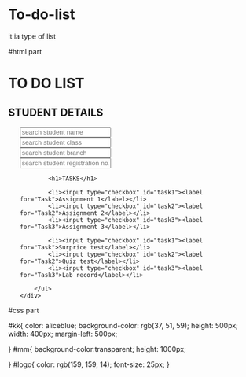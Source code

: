 # To-do-list
it ia type of list

#html part
<!DOCTYPE html>
<html lang="en">
<head>
    <meta charset="UTF-8">
    <meta name="viewport" content="width=device-width, initial-scale=1.0">
    <title>Document</title>
    <link rel="stylesheet" href="TASK 2.CSS">
</head>
<body>
    <div id="mm">
<div id="kk">
    <h1>TO DO LIST </h1>
    <div class="todo-list">
        <h2>STUDENT DETAILS</h2>
        <ul>
            <input placeholder="search student name"> <br>
            <input placeholder="search student class"><br>
            <input placeholder="search student branch"><br>
            <input placeholder="search student registration no."><br>
            
            <h1>TASKS</h1>
            
            <li><input type="checkbox" id="task1"><label for="Task">Assignment 1</label></li>
            <li><input type="checkbox" id="task2"><label for="Task2">Assignment 2</label></li>
            <li><input type="checkbox" id="task3"><label for="Task3">Assignment 3</label></li>

            <li><input type="checkbox" id="task1"><label for="Task">Surprice test</label></li>
            <li><input type="checkbox" id="task2"><label for="Task2">Quiz test</label></li>
            <li><input type="checkbox" id="task3"><label for="Task3">Lab record</label></li>
           
        </ul>
    </div>
    
</div></div>
</body>
</html>



#css part

#kk{
    color: aliceblue;
    background-color: rgb(37, 51, 59);
    height: 500px;
    width: 400px;
    margin-left: 500px;
    
    
}
#mm{
    background-color:transparent;
    height: 1000px;
   
}
#logo{
    color: rgb(159, 159, 14);
    font-size: 25px;
}
